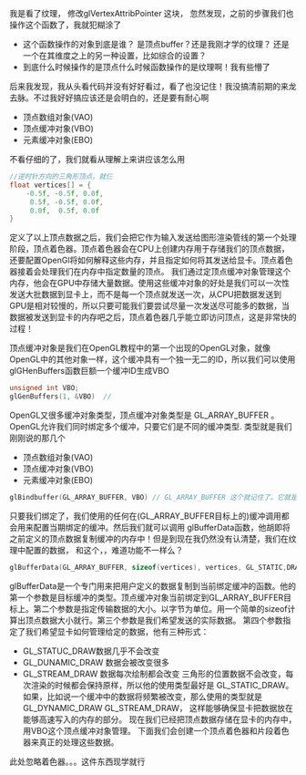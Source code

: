 我是看了纹理， 修改glVertexAttribPointer 这块， 忽然发现，之前的步骤我们也操作这个函数了，我就犯糊涂了
- 这个函数操作的对象到底是谁？ 是顶点buffer？还是我刚才学的纹理？ 还是一个在其维度之上的另一种设置，比如综合的设置？
- 到底什么时候操作的是顶点什么时候函数操作的是纹理啊！我有些懵了

后来我发现，我从头看代码并没有好好看过，看了也没记住！我没搞清前期的来龙去脉。不过我好好搞应该还是会明白的，还是要有耐心啊

- 顶点数组对象(VAO)
- 顶点缓冲对象(VBO)
- 元素缓冲对象(EBO)

不看仔细的了，我们就看从理解上来讲应该怎么用

```c++
//逆时针方向的三角形顶点，就仨
float vertices[] = {
    -0.5f, -0.5f, 0.0f,
     0.5f, -0.5f, 0.0f,
     0.0f,  0.5f, 0.0f
}
```
定义了以上顶点数据之后，我们会把它作为输入发送给图形渲染管线的第一个处理阶段，顶点着色器。顶点着色器会在CPU上创建内存用于存储我们的顶点数据，还要配置OpenGl将如何解释这些内存，并且指定如何将其发送给显卡。顶点着色器接着会处理我们在内存中指定数量的顶点。
我们通过定顶点缓冲对象管理这个内存，他会在GPU中存储大量数据。使用这些缓冲对象的好处是我们可以一次性发送大批数据到显卡上，而不是每一个顶点就发送一次，从CPU把数据发送到GPU是相对较慢的，所以只要可能我们要尝试尽量一次发送尽可能多的数据，当数据被发送到显卡的内存吧之后，顶点着色器几乎能立即访问顶点，这是非常快的过程！

顶点缓冲对象是我们在OpenGL教程中的第一个出现的OpenGL对象，就像OpenGL中的其他对象一样，这个缓冲具有一个独一无二的ID，所以我们可以使用glGHenBuffers函数巨额一个缓冲ID生成VBO


```c++
unsigned int VBO;
glGenBuffers(1, &VBO)  //
```
OpenGL又很多缓冲对象类型，顶点缓冲对象类型是 GL_ARRAY_BUFFER 。 OpenGL允许我们同时绑定多个缓冲，只要它们是不同的缓冲类型. 类型就是我们刚刚说的那几个
- 顶点数组对象(VAO)
- 顶点缓冲对象(VBO)
- 元素缓冲对象(EBO)

```c++ 
glBindbuffer(GL_ARRAY_BUFFER, VBO) // GL_ARRAY_BUFFER 这个就记住了。它就是顶点数据！
```
只要我们绑定了，我们使用的任何在(GL_ARRAY_BUFFER目标上的)缓冲调用都会用来配置当期绑定的缓冲。然后我们就可以调用 glBufferData函数，他胡即将之前定义的顶点数据复制缓冲的内存中！但是到现在我仍然没有认清楚，我们在纹理中配置的数据， 和这个，，难道功能不一样么？
```c++
glBufferData(GL_ARRAY_BUFFER, sizeof(vertices), vertices, GL_STATIC,DRAW);
```
glBufferData是一个专门用来把用户定义的数据复制到当前绑定缓冲的函数。他的第一个参数是目标缓冲的类型。顶点缓冲对象当前绑定到GL_ARRAY_BUFFER目标上。第二个参数是指定传输数据的大小。以字节为单位。用一个简单的sizeof计算出顶点数据大小就行。第三个参数是我们希望发送的实际数据。
第四个参数指定了我们希望显卡如何管理给定的数据，他有三种形式：
- GL_STATUC_DRAW数据几乎不会改变
- GL_DUNAMIC_DRAW 数据会被改变很多
- GL_STREAM_DRAW 数据每次绘制都会改变
三角形的位置数据不会改变，每次渲染的时候都会保持原样，所以他的使用类型最好是 GL_STATIC_DRAW。 如果，比如说一个缓冲中的数据将频繁被改变，那么使用的类型就是GL_DYNAMIC_DRAW GL_STREAM_DRAW， 这样能够确保显卡把数据放在能够高速写入的内存的部分。
现在我们已经把顶点数据存储在显卡的内存中，用VBO这个顶点缓冲对象管理。 下面我们会创建一个顶点着色器和片段着色器来真正的处理这些数据。

此处忽略着色器。。。这件东西现学就行


